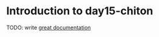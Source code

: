 # Introduction to day15-chiton

TODO: write [great documentation](http://jacobian.org/writing/what-to-write/)
